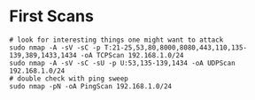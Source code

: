 # First Scans
```
# look for interesting things one might want to attack
sudo nmap -A -sV -sC -p T:21-25,53,80,8000,8080,443,110,135-139,389,1433,1434 -oA TCPScan 192.168.1.0/24    
sudo nmap -A -sV -sC -sU -p U:53,135-139,1434 -oA UDPScan 192.168.1.0/24
# double check with ping sweep
sudo nmap -pN -oA PingScan 192.168.1.0/24
```








































